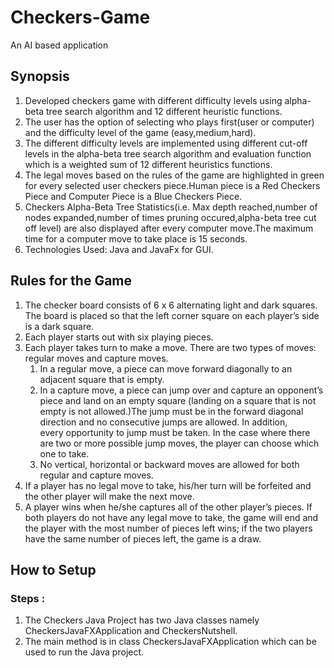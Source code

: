 # Checkers-Game
An AI based application
## Synopsis
1. Developed checkers game with different difficulty levels using alpha-beta tree search algorithm and 12 different heuristic functions.
2. The user has the option of selecting who plays first(user or computer) and the difficulty level of the game (easy,medium,hard).
3. The different difficulty levels are implemented using different cut-off levels in the alpha-beta tree search algorithm and evaluation function which is a weighted sum of 12 different heuristics functions.
4. The legal moves based on the rules of the game are highlighted in green for every selected user checkers piece.Human piece is a Red Checkers Piece and Computer Piece is a Blue Checkers Piece.
5. Checkers Alpha-Beta Tree Statistics(i.e. Max depth reached,number of nodes expanded,number of times pruning occured,alpha-beta tree cut off level) are also displayed after every computer move.The maximum time for a computer move to take place is 15 seconds.
5. Technologies Used: Java and JavaFx for GUI.
## Rules for the Game
1. The checker board consists of 6 x 6 alternating light and dark squares. The board is placed so that the left corner square on each player’s side is a dark square.
2. Each player starts out with six playing pieces.
3. Each player takes turn to make a move. There are two types of moves: regular moves and capture moves.
   1. In a regular move, a piece can move forward diagonally to an adjacent square that is empty.
   2. In a capture move, a piece can jump over and capture an opponent’s piece and land on an empty square (landing on a square that is         not empty is not allowed.)The jump must be in the forward diagonal direction and no consecutive jumps are allowed. In addition,   
      every opportunity to jump must be taken. In the case where there are two or more possible jump moves, the player can choose which         one to take.
   3. No vertical, horizontal or backward moves are allowed for both regular and capture moves.
4. If a player has no legal move to take, his/her turn will be forfeited and the other player will make the next move.
5. A player wins when he/she captures all of the other player’s pieces. If both players do not have any legal move to take, the game will end and the player with the most number of pieces left wins; if the two players have the same number of pieces left, the game is a draw.
## How to Setup
### Steps :
1. The Checkers Java Project has two Java classes namely CheckersJavaFXApplication and CheckersNutshell.
2. The main method is in class CheckersJavaFXApplication which can be used to run the Java project.
